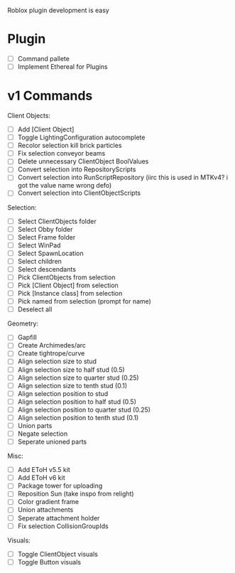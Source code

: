 Roblox plugin development is easy

# Plugin

-[ ] Command pallete
-[ ] Implement Ethereal for Plugins

# v1 Commands

Client Objects:

-[ ] Add [Client Object]
-[ ] Toggle LightingConfiguration autocomplete
-[ ] Recolor selection kill brick particles
-[ ] Fix selection conveyor beams
-[ ] Delete unnecessary ClientObject BoolValues
-[ ] Convert selection into RepositoryScripts
-[ ] Convert selection into RunScriptRepository (iirc this is used in MTKv4? i got the value name wrong defo)
-[ ] Convert selection into ClientObjectScripts

Selection:

-[ ] Select ClientObjects folder
-[ ] Select Obby folder
-[ ] Select Frame folder
-[ ] Select WinPad
-[ ] Select SpawnLocation
-[ ] Select children
-[ ] Select descendants
-[ ] Pick ClientObjects from selection
-[ ] Pick [Client Object] from selection
-[ ] Pick [Instance class] from selection
-[ ] Pick named from selection (prompt for name)
-[ ] Deselect all

Geometry:

-[ ] Gapfill
-[ ] Create Archimedes/arc
-[ ] Create tightrope/curve
-[ ] Align selection size to stud
-[ ] Align selection size to half stud (0.5)
-[ ] Align selection size to quarter stud (0.25)
-[ ] Align selection size to tenth stud (0.1)
-[ ] Align selection position to stud
-[ ] Align selection position to half stud (0.5)
-[ ] Align selection position to quarter stud (0.25)
-[ ] Align selection position to tenth stud (0.1)
-[ ] Union parts
-[ ] Negate selection
-[ ] Seperate unioned parts

Misc:

-[ ] Add EToH v5.5 kit
-[ ] Add EToH v6 kit
-[ ] Package tower for uploading
-[ ] Reposition Sun (take inspo from relight)
-[ ] Color gradient frame
-[ ] Union attachments
-[ ] Seperate attachment holder
-[ ] Fix selection CollisionGroupIds

Visuals:

-[ ] Toggle ClientObject visuals
-[ ] Toggle Button visuals

